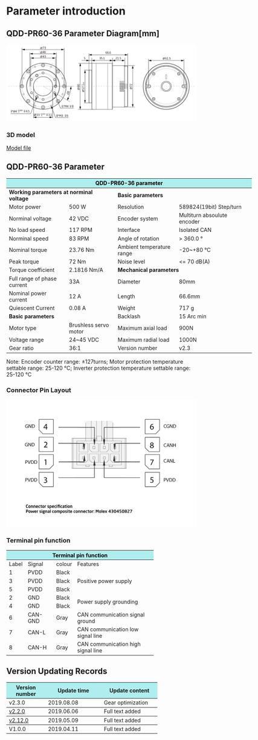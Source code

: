 # Parameter introduction 
## QDD-PR60-36 Parameter Diagram[mm]
![QDD-PR60-36]( ../../img/QDD_PR60-36_v2_3三视图.png ) 
### 3D model 
[Model file]( ../../3DModel/QDD_PR60-36_v2_3.step.zip )


## QDD-PR60-36 Parameter

<table style="width:650px"><thead><tr><th colspan="4" style="background: PaleTurquoise; color: black;">QDD-PR60-36 parameter</th></tr></thead><tbody><tr><td colspan="2"><b>Working parameters at norminal voltage</b></td><td colspan="2"><b>Basic parameters</b></td></tr><tr><td style="width:175px">Motor power</td><td style="width:135px">500 W</td><td style="width:130px">Resolution</td><td style="width:220px">589824(19bit) Step/turn</td></tr><tr><td>Norminal voltage</td><td>42 VDC</td><td style="width:130px">Encoder system</td><td style="width:220px">Multiturn absoulute encoder</td></tr><tr><td>No load speed</td><td>117 RPM</td><td>Interface</td><td>Isolated CAN</td></tr><tr><td>Norminal speed</td><td>83 RPM</td><td>Angle of rotation</td><td>> 360.0 °</td></tr><tr><td>Nominal torque</td><td>23.76 Nm</td><td>Ambient temperature range</td><td>-20~+80 °C</td></tr><td>Peak torque</td><td>72 Nm</td><td>Noise level</td><td><= 70 dB(A)</td></tr><tr><td>Torque coefficient</td><td>2.1816 Nm/A</td><td colspan="2"><b>Mechanical parameters</b></td></tr><tr><td>Full range of phase current</td><td>33A</td><td style="width:175px">Diameter</td><td style="width:175px">80mm</td></tr><tr><td>Nominal power current</td><td>12 A</td><td>Length</td><td>66.6mm</td></tr><tr><td>Quiescent Current</td><td>0.08 A</td><td>Weight</td><td>717 g</td></tr> <tr><td colspan="2"><b>Basic parameters</b></td><td>Backlash</td><td>15 Arc min</td></tr><tr><td>Motor type</td><td>Brushless servo motor</td><td>Maximum axial load</td><td>900N</td></tr><tr><td>Voltage range</td><td>24~45 VDC</td><td>Maximum radial load</td><td>1000N</td></tr><tr><td>Gear ratio</td><td>36:1</td><td>Version number</td><td>v2.3</td></tr></tbody></table>

 Note: Encoder counter range: ±127turns; Motor protection temperature settable range: 25-120 °C; Inverter protection temperature settable range: 25-120 °C


### Connector Pin Layout

<img src="../img/配线2-2.png" style="width:600px">

### Terminal pin function

<table class="tableizer-table" style="width:390px">
 <thead><tr class="tableizer-firstrow"><th colspan="4" style="background: PaleTurquoise; color: black;">Terminal pin function</th></tr></thead><tbody><tr><td>Label</td><td>Signal</td><td>colour</td><td>Features </td></tr><tr><td>1</td><td>PVDD</td><td>Black</td><td rowspan="3">Positive power supply </td></tr><tr><td>3</td><td>PVDD</td><td>Black</td></tr><tr><td>5</td><td>PVDD</td><td>Black</td></tr><tr><td>2</td><td>GND</td><td>Black</td> <td rowspan="2">Power supply grounding</td></tr><tr><td>4</td><td>GND</td><td>Black</td></tr><tr><td>6</td><td>CAN-GND</td><td>Gray</td><td>CAN communication signal ground</td></tr><tr><td>7</td><td>CAN-L</td><td>Gray</td><td>CAN communication low signal line</td></tr><tr><td>8</td><td>CAN-H</td><td>Gray</td><td>CAN communication high signal line</td></tr></tbody></table>
 </tbody></table>


## Version Updating Records


<table style="width:400px"><thead><tr style="background:PaleTurquoise"><th style="width:100px">Version number</th><th style="width:150px">Update time</th><th style="width:150px">Update content</th></tr></thead><tbody><tr><td>v2.3.0</td><td>2019.08.08</td><td>Gear optimization</th></tr></thead><tbody><tr><td><a href="http://wiki.innfos.com/wiki/en/index.html#!pages/QDD-PR60-36_v2_2.md">v2.2.0 </a></td><td>2019.06.06</td><td>Full text added</th></tr></thead><tbody><tr><td><a href="http://wiki.innfos.com/wiki/en/index.html#!pages/QDD-PR60-36_v2_12.md">v2.12.0 </a></td><td>2019.05.09</td><td>Full text added</th></tr></thead><tbody><tr><td>V1.0.0</td><td>2019.04.11</td><td>Full text added</td></tbody></table>
